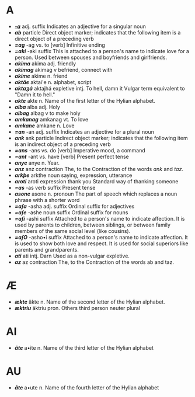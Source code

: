 A
=

* _**[-a](a/a.md)**_	adj. suffix		Indicates an adjective for a singular noun
* _**ab**_	particle		Direct object marker; indicates that the following item is a direct object of a preceding verb
* _**=ag**_	-ag	vs.	to [verb]	Infinitive ending
* _**=aki**_	-aki	suffix		This is attached to a person's name to indicate love for a person. Used between spouses and boyfriends and girlfriends.
* _**akima**_	akima	adj.	friendly
* _**akimag**_	akimag	v	befriend, connect with
* _**akime**_	akime	n.	friend
* _**aktãe**_	aktai'e	n.	alphabet, script
* _**aktaʒá**_	aktajhá	expletive intj.	To hell, damn it	Vulgar term equivalent to "Damn it to hell."
* _**akte**_	akte	n.		Name of the first letter of the Hylian alphabet.
* _**alba**_	alba	adj.	Holy
* _**albag**_	albag	v	to make holy
* _**amkanag**_	amkanag	vt.	To love
* _**amkane**_	amkane	n.	Love
* _**=an**_	-an	adj. suffix		Indicates an adjective for a plural noun
* _**ank**_	ank	particle		Indirect object marker; indicates that the following item is an indirect object of a preceding verb
* _**=ans**_	-ans	vs.	do [verb]	Imperative mood, a command
* _**=ant**_	-ant	vs.	have [verb]	Present perfect tense
* _**anye**_	anye	n.	Year.
* _**anz**_	anz	contraction	The, to the	Contraction of the words _ank_ and _taz_.
* _**arkþe**_	arkthe	noun	saying, expression, utterance
* _**aroti**_	aroti	expression	thank you	Standard way of thanking someone
* _**=as**_	-as	verb suffix		Present tense
* _**asone**_	asone	n.	pronoun	The part of speech which replaces a noun phrase with a shorter word
* _**=aʃa**_	-asha	adj. suffix		Ordinal suffix for adjectives
* _**=aʃe**_	-ashe	noun suffix		Ordinal suffix for nouns
* _**=aʃi**_	-ashi	suffix		Attached to a person's name to indicate affection. It is used by parents to children, between siblings, or between family members of the same social level (like cousins).
* _**=aʃO**_	-asho•i	suffix		Attached to a person's name to indicate affection. It is used to show both love and respect. It is used for social superiors like parents and grandparents.
* _**ati**_	ati	intj.	Darn	Used as a non-vulgar expletive.
* _**az**_	az	contraction	The, to the	Contraction of the words ab and taz.

Æ
=

* _**ækte**_	äkte	n.		Name of the second letter of the Hylian alphabet.
* _**æktriu**_	äktriu	pron.	Others	third person neuter plural

AI
=

* _**ãte**_	a•ite	n.		Name of the third letter of the Hylian alphabet

AU
=

* _**âte**_	a•ute	n.		Name of the fourth letter of the Hylian alphabet
